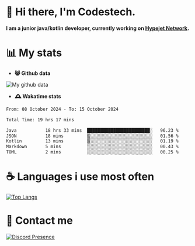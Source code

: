 # 👋 Hi there, I'm Codestech.
**I am a junior java/kotlin developer, currently working on [Hypejet Network](https://github.com/Hypejet).**

# 📊 My stats
- **😸 Github data**

![My github data](https://github-readme-stats.vercel.app/api?username=Codestech1&count_private=true&include_all_commits=true&theme=codeSTACKr)

- **🕰️ Wakatime stats**
<!--START_SECTION:waka-->

```txt
From: 08 October 2024 - To: 15 October 2024

Total Time: 19 hrs 17 mins

Java           18 hrs 33 mins  ████████████████████████░   96.23 %
JSON           18 mins         ▒░░░░░░░░░░░░░░░░░░░░░░░░   01.56 %
Kotlin         13 mins         ▒░░░░░░░░░░░░░░░░░░░░░░░░   01.19 %
Markdown       5 mins          ░░░░░░░░░░░░░░░░░░░░░░░░░   00.43 %
TOML           2 mins          ░░░░░░░░░░░░░░░░░░░░░░░░░   00.25 %
```

<!--END_SECTION:waka-->

# ☕ Languages i use most often
[![Top Langs](https://github-readme-stats.vercel.app/api/top-langs/?username=Codestech1&layout=compact&langs_count=8&exclude_repo=window5000.github.io&theme=codeSTACKr)](https://github.com/anuraghazra/github-readme-stats)

# 💬 Contact me
[![Discord Presence](https://lanyard.cnrad.dev/api/650718742157852740)](https://discord.com/users/650718742157852740)
</br>
